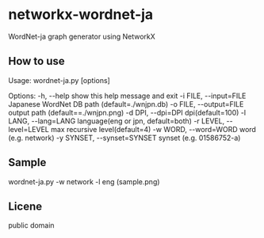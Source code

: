networkx-wordnet-ja
===================
WordNet-ja graph generator using NetworkX

How to use
----------
Usage: wordnet-ja.py [options]

Options:
  -h, --help            show this help message and exit
  -i FILE, --input=FILE
                        Japanese WordNet DB path (default=./wnjpn.db)
  -o FILE, --output=FILE
                        output path (default==./wnjpn.png)
  -d DPI, --dpi=DPI     dpi(default=100)
  -l LANG, --lang=LANG  language(eng or jpn, default=both)
  -r LEVEL, --level=LEVEL
                        max recursive level(default=4)
  -w WORD, --word=WORD  word (e.g. network)
  -y SYNSET, --synset=SYNSET
                        synset (e.g. 01586752-a)


Sample
------
wordnet-ja.py -w network -l eng
(sample.png)

Licene
------
public domain